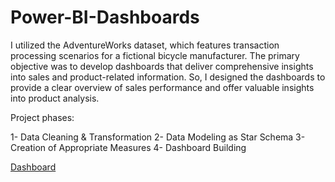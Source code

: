 # Power-BI-Dashboards
I utilized the AdventureWorks dataset, which features transaction processing scenarios for a fictional bicycle manufacturer. 
The primary objective was to develop dashboards that deliver comprehensive insights into sales and product-related information. 
So, I designed the dashboards to provide a clear overview of sales performance and offer valuable insights into product analysis.  

Project phases:  

1- Data Cleaning & Transformation
2- Data Modeling as Star Schema
3- Creation of Appropriate Measures
4- Dashboard Building  

[Dashboard](dashboard.pdf)
